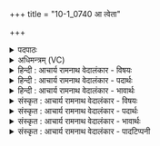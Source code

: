 +++
title = "10-1_0740 आ त्वेता"

+++
<details><summary>पदपाठः</summary>

आ꣢। तु। आ। इ꣣त। नि꣢। सी꣣दत। इ꣡न्द्र꣢꣯म्। अ꣣भि꣢। प्र। गा꣣यत। स꣡खा꣢꣯यः। स। खा꣣यः। स्तो꣡म꣢꣯वाहसः। स्तो꣡म꣢꣯। वा꣣हसः। ७४०।
</details>

<details><summary>अधिमन्त्रम् (VC)</summary>

- इन्द्रः
- मधुच्छन्दा वैश्वामित्रः
- गायत्री
- षड्जः
</details>

<details><summary>हिन्दी : आचार्य रामनाथ वेदालंकार - विषयः</summary>

प्रथम ऋचा पूर्वार्चिक में क्रमाङ्क १६४ पर परमात्मा तथा राष्ट्र के विषय में व्याख्यात हो चुकी है। यहाँ आत्मोद्बोधन का विषय है।
</details>

<details><summary>हिन्दी : आचार्य रामनाथ वेदालंकार - पदार्थः</summary>

पदार्थान्वय -  हे(स्तोमवाहसः)गीतों को गानेवाले(सखायः)मित्रो!तुम(तु)शीघ्र ही(आ एत)आओ, (निषीदत)बैठो, (इन्द्रम् अभि)अपने अन्तरात्मा को लक्ष्य करके(प्र गायत)भली-भाँति उद्बोधन-गीत गाओ ॥१॥
</details>

<details><summary>हिन्दी : आचार्य रामनाथ वेदालंकार - भावार्थः</summary>

भावार्थ -  परस्पर मिलकर आत्मा को उद्बोधन देने से वह शक्ति जागती है,जिससे मार्ग की सभी बाधाएँ हटायी जा सकती हैं ॥१॥
</details>

<details><summary>संस्कृत : आचार्य रामनाथ वेदालंकार - विषयः</summary>

तत्र प्रथमा ऋक् पूर्वार्चिके १६४ क्रमाङ्के परमात्मपक्षे राष्ट्रपक्षे च व्याख्याता। अत्र आत्मोद्बोधनमाह।
</details>

<details><summary>संस्कृत : आचार्य रामनाथ वेदालंकार - पदार्थः</summary>

पदार्थान्वय -  हे(स्तोमवाहसः)स्तोमान् गीतानि वाहयन्ति गायन्तीति तादृशाः(सखायः)सुहृदः!यूयम्(तु)क्षिप्रम्(आ एत)आगच्छत, (नि षीदत)उपविशत, (इन्द्रम् अभि)स्वान्तरात्मानमभिलक्ष्य(प्र गायत)प्रकृष्टतया उद्बोधनगीतानि उच्चारयत ॥१॥२
</details>

<details><summary>संस्कृत : आचार्य रामनाथ वेदालंकार - भावार्थः</summary>

भावार्थ -  परस्परमेकीभूयाऽऽत्मोद्बोधनेन सा शक्तिर्जागर्ति यथा मार्गस्य सर्वा अपि बाधा निराकर्त्तुं शक्यन्ते ॥१॥
</details>

<details><summary>संस्कृत : आचार्य रामनाथ वेदालंकार - पादटिप्पनी</summary>

टिप्पनी -   १. ऋ० १।५।१, अथ० २०।६८।११, साम० १६४। २. ऋग्भाष्ये दयान्दर्षिणा मन्त्रोऽयं परमेश्वरपक्षे शिल्पविद्यापक्षे च व्याख्यातः।
</details>